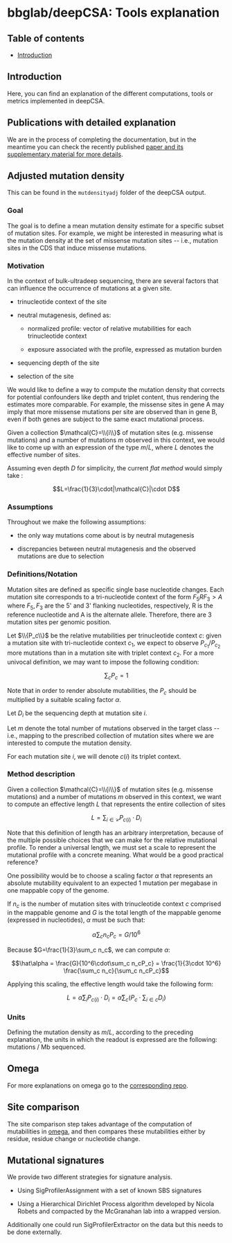 # bbglab/deepCSA: Tools explanation

## Table of contents

- [Introduction](#introduction)

## Introduction

Here, you can find an explanation of the different computations, tools or metrics implemented in deepCSA.

## Publications with detailed explanation

We are in the process of completing the documentation, but in the meantime you can check the recently published [paper and its supplementary material for more details](https://www.nature.com/articles/s41586-025-09521-x).

## Adjusted mutation density

This can be found in the `mutdensityadj` folder of the deepCSA output.

### Goal

The goal is to define a mean mutation density estimate for a specific subset of mutation sites. For example, we might be interested in measuring what is the mutation density at the set of missense mutation sites -- i.e., mutation sites in the CDS that induce missense mutations.

### Motivation

In the context of bulk-ultradeep sequencing, there are several factors that can influence the occurrence of mutations at a given site.

- trinucleotide context of the site

- neutral mutagenesis, defined as:

  - normalized profile: vector of relative mutabilities for each trinucleotide context

  - exposure associated with the profile, expressed as mutation burden

- sequencing depth of the site

- selection of the site

We would like to define a way to compute the mutation density that corrects for potential confounders like depth and triplet content, thus rendering the estimates more comparable. For example, the missense sites in gene A may imply that more missense mutations per site are observed than in gene B, even if both genes are subject to the same exact mutational process.

Given a collection $\mathcal{C}=\\{i\\}$ of mutation sites (e.g. missense mutations) and a number of mutations $m$ observed in this context, we would like to come up with an expression of the type $m/L$, where $L$ denotes the effective number of sites. 

Assuming even depth $D$ for simplicity, the current *flat method* would simply take :

```math
L=\frac{1}{3}\cdot|\mathcal{C}|\cdot D
```

### Assumptions

Throughout we make the following assumptions:

- the only way mutations come about is by neutral mutagenesis

- discrepancies between neutral mutagenesis and the observed mutations are due to selection

### Definitions/Notation

Mutation sites are defined as specific single base nucleotide changes. Each mutation site corresponds to a tri-nucleotide context of the form $F_5RF_3>A$ where $F_5, F_3$ are the 5' and 3' flanking nucleotides, respectively, R is the reference nucleotide and A is the alternate allele. Therefore, there are 3 mutation sites per genomic position.

Let $\\{P_c\\}$ be the relative mutabilities per trinucleotide context $c$: given a mutation site with tri-nucleotide context $c_1$, we expect to observe $P_{c_1}/P_{c_2}$ more mutations than in a mutation site with triplet context $c_2$. For a more univocal definition, we may want to impose the following condition:

```math
\sum_c P_c = 1
```

Note that in order to render absolute mutabilities, the $P_c$ should be multiplied by a suitable scaling factor $\alpha$.

Let $D_i$ be the sequencing depth at mutation site $i$.

Let $m$ denote the total number of mutations observed in the target class -- i.e., mapping to the prescribed collection of mutation sites where we are interested to compute the mutation density.

For each mutation site $i$, we will denote $c(i)$ its triplet context.

### Method description

Given a collection $\mathcal{C}=\\{i\\}$ of mutation sites (e.g. missense mutations) and a number of mutations $m$ observed in this context, we want to compute an effective length $L$ that represents the entire collection of sites

```math
L=\sum_{i\in\mathcal{C}} P_{c(i)}\cdot D_i
```

Note that this definition of length has an arbitrary interpretation, because of the multiple possible choices that we can make for the relative mutational profile. To render a universal length, we must set a scale to represent the mutational profile with a concrete meaning. What would be a good practical reference?

One possibility would be to choose a scaling factor $\alpha$ that represents an absolute mutability equivalent to an expected 1 mutation per megabase in one mappable copy of the genome.

If $n_c$ is the number of mutation sites with trinucleotide context $c$ comprised in the mappable genome and $G$ is the total length of the mappable genome (expressed in nucleotides), $\alpha$ must be such that:

```math
\alpha\sum_c n_cP_c = G / 10^6
```

Because $G=\frac{1}{3}\sum_c n_c$, we can compute $\alpha$:

```math
\hat\alpha = \frac{G}{10^6\cdot\sum_c n_cP_c} = \frac{1}{3\cdot 10^6} \frac{\sum_c n_c}{\sum_c n_cP_c}
```

Applying this scaling, the effective length would take the following form:

```math
L=\hat\alpha\sum_i P_{c(i)}\cdot D_i = \hat\alpha\sum_c \left( P_c\cdot \sum_{i\in c} D_i \right)
```

### Units

Defining the mutation density as $m/L$, according to the preceding explanation, the units in which the readout is expressed are the following: mutations / Mb sequenced.

## Omega

For more explanations on omega go to the [corresponding repo](https://github.com/bbglab/omega).

## Site comparison

The site comparison step takes advantage of the computation of mutabilities in [omega](https://github.com/bbglab/omega), and then compares these mutabilities either by residue, residue change or nucleotide change.

## Mutational signatures

We provide two different strategies for signature analysis.

- Using SigProfilerAssignment with a set of known SBS signatures

- Using a Hierarchical Dirichlet Process algorithm developed by Nicola Robets and compacted by the McGranahan lab into a wrapped version.

Additionally one could run SigProfilerExtractor on the data but this needs to be done externally.
